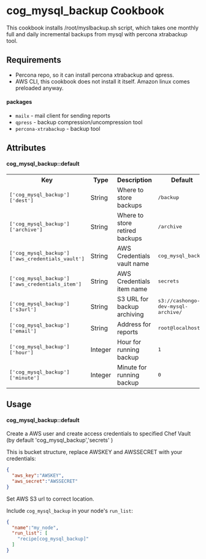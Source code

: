 cog_mysql_backup Cookbook
=========================
This cookbook installs /root/myslbackup.sh script, which takes one monthly full and
daily incremental backups from mysql with percona xtrabackup tool.


Requirements
------------
* Percona repo, so it can install percona xtrabackup and qpress.
* AWS CLI, this cookbook does not install it itself. Amazon linux comes preloaded
anyway.

#### packages
- `mailx` - mail client for sending reports
- `qpress` - backup compression/uncompression tool
- `percona-xtrabackup` - backup tool

Attributes
----------
#### cog_mysql_backup::default
<table>
  <tr>
    <th>Key</th>
    <th>Type</th>
    <th>Description</th>
    <th>Default</th>
  </tr>
  <tr>
    <td><tt>['cog_mysql_backup']['dest']</tt></td>
    <td>String</td>
    <td>Where to store backups</td>
    <td><tt>/backup</tt></td>
  </tr>
  <tr>
    <td><tt>['cog_mysql_backup']['archive']</tt></td>
    <td>String</td>
    <td>Where to store retired backups</td>
    <td><tt>/archive</tt></td>
  </tr>
  <tr>
    <td><tt>['cog_mysql_backup']['aws_credentials_vault']</tt></td>
    <td>String</td>
    <td>AWS Credentials vault name</td>
    <td><tt>cog_mysql_backup</tt></td>
  </tr>
  <tr>
    <td><tt>['cog_mysql_backup']['aws_credentials_item']</tt></td>
    <td>String</td>
    <td>AWS Credentials item name</td>
    <td><tt>secrets</tt></td>
  </tr>
  <tr>
    <td><tt>['cog_mysql_backup']['s3url']</tt></td>
    <td>String</td>
    <td>S3 URL for backup archiving</td>
    <td><tt>s3://cashongo-dev-mysql-archive/</tt></td>
  </tr>
  <tr>
    <td><tt>['cog_mysql_backup']['email']</tt></td>
    <td>String</td>
    <td>Address for reports</td>
    <td><tt>root@localhost</tt></td>
  </tr>
  <tr>
    <td><tt>['cog_mysql_backup']['hour']</tt></td>
    <td>Integer</td>
    <td>Hour for running backup</td>
    <td><tt>1</tt></td>
  </tr>
  <tr>
    <td><tt>['cog_mysql_backup']['minute']</tt></td>
    <td>Integer</td>
    <td>Minute for running backup</td>
    <td><tt>0</tt></td>
  </tr>
</table>

Usage
-----
#### cog_mysql_backup::default

Create a AWS user and create access credentials to specified Chef Vault (by default
'cog_mysql_backup','secrets' )

This is bucket structure, replace AWSKEY and AWSSECRET with your credentials:

```json
{
  "aws_key":"AWSKEY",
  "aws_secret":"AWSSECRET"
}

```

Set AWS S3 url to correct location.

Include `cog_mysql_backup` in your node's `run_list`:

```json
{
  "name":"my_node",
  "run_list": [
    "recipe[cog_mysql_backup]"
  ]
}
```
